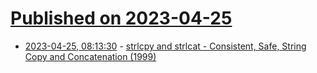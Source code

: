 # [Published on 2023-04-25](index.md)

* [2023-04-25, 08:13:30](https://lobste.rs/s/5eys5d/strlcpy_strlcat_consistent_safe_string) - [strlcpy and strlcat - Consistent, Safe, String Copy and Concatenation (1999)](https://www.openbsd.org/papers/strlcpy-paper.pdf)
